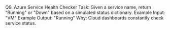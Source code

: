 Q9. Azure Service Health Checker
Task: Given a service name, return "Running" or "Down" based on a simulated status dictionary.
Example Input: "VM"
Example Output: "Running"
Why: Cloud dashboards constantly check service status.